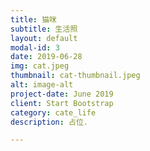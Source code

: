 ```yaml
---
title: 猫咪
subtitle: 生活照
layout: default
modal-id: 3
date: 2019-06-28
img: cat.jpeg
thumbnail: cat-thumbnail.jpeg
alt: image-alt
project-date: June 2019
client: Start Bootstrap
category: cate_life
description: 占位.

---
```


